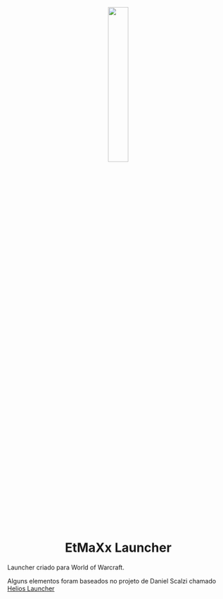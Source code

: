 <p align="center"><img src="./src/assets/images/Logo.png" width="30%"></p>

<h1 align="center">EtMaXx Launcher</h1>
<body>
<p>Launcher criado para World of Warcraft.</p>

<p>Alguns elementos foram baseados no projeto de Daniel Scalzi chamado <a href="https://github.com/dscalzi/HeliosLauncher">Helios Launcher</a></p>
</body>
